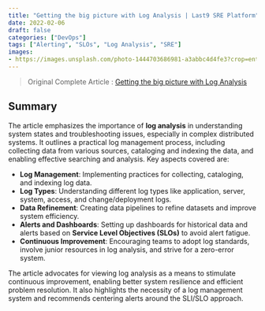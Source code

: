 ```yaml
---
title: "Getting the big picture with Log Analysis | Last9 SRE Platform"
date: 2022-02-06
draft: false
categories: ["DevOps"]
tags: ["Alerting", "SLOs", "Log Analysis", "SRE"]
images:
- https://images.unsplash.com/photo-1444703686981-a3abbc4d4fe3?crop=entropy&cs=tinysrgb&fit=max&fm=jpg&ixid=MnwxMTc3M3wwfDF8c2VhcmNofDZ8fHBpY3R1cmV8ZW58MHx8fHwxNjQ4MTIyMTcz&ixlib=rb-1.2.1&q=80&w=2000
---
```


> Original Complete Article : [Getting the big picture with Log Analysis](https://blog.last9.io/getting-the-big-picture-with-log-analysis/)

## Summary

The article emphasizes the importance of **log analysis** in understanding system states and troubleshooting issues, especially in complex distributed systems. It outlines a practical log management process, including collecting data from various sources, cataloging and indexing the data, and enabling effective searching and analysis. Key aspects covered are:

*   **Log Management**: Implementing practices for collecting, cataloging, and indexing log data.
*   **Log Types**: Understanding different log types like application, server, system, access, and change/deployment logs.
*   **Data Refinement**: Creating data pipelines to refine datasets and improve system efficiency.
*   **Alerts and Dashboards**: Setting up dashboards for historical data and alerts based on **Service Level Objectives (SLOs)** to avoid alert fatigue.
*   **Continuous Improvement**: Encouraging teams to adopt log standards, involve junior resources in log analysis, and strive for a zero-error system.

The article advocates for viewing log analysis as a means to stimulate continuous improvement, enabling better system resilience and efficient problem resolution. It also highlights the necessity of a log management system and recommends centering alerts around the SLI/SLO approach.
